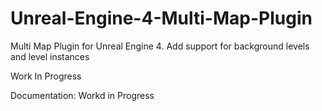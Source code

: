 # Unreal-Engine-4-Multi-Map-Plugin
Multi Map Plugin for Unreal Engine 4. Add support for background levels and level instances

Work In Progress

Documentation: Workd in Progress
